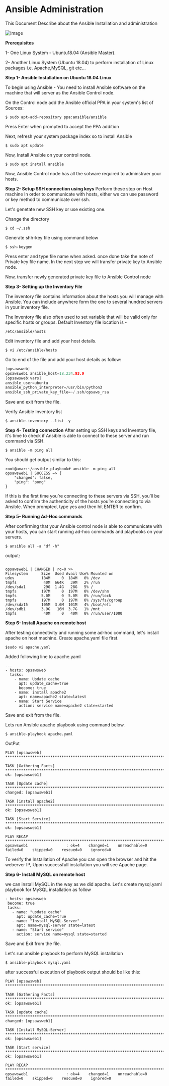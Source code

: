 # Ansible Administration
This Document Describe about the Ansible Installation and administration

![image](https://intellipaat.com/mediaFiles/2018/12/6-1.png)

**Prerequisites** 

1- One Linux System - Ubuntu18.04 (Ansible Master).

2- Another Linux System (Ubuntu 18.04) to perform installation of Linux packages i.e. Apache,MySQL, git etc...

**Step 1- Ansible Installation on Ubuntu 18.04 Linux**

To begin using Ansible - You need to install Ansible software on the machine that will server as the Ansible Control node.

On the Control node add the Ansible official PPA in your system's list of Sources:
```
$ sudo apt-add-repository ppa:ansible/ansible
```
Press Enter when prompted to accept the PPA addition

Next, refresh your system package index so to install Ansible
```
$ sudo apt update
```
Now, Install Ansible on your control node.
```
$ sudo apt install ansible
```

Now, Ansible Control node has all the sotware required to adminstraer your hosts.

**Step 2- Setup SSH connection using keys**
Perform these step on Host machine
In order to communicate with hosts, either we can use password or key method to communicate over ssh.

Let's genetate new SSH key or use existing one.

Change the directory
```
$ cd ~/.ssh 
```
Generate shh-key file using command below

```
$ ssh-keygen
```
 Press enter and type file name when asked.
 once done take the note of Private key file name. In the next step we will transfer private key to Ansible node.

 Now, transfer newly generated private key file to Ansible Control node 


**Step 3- Setting up the Inventory File**

The inventory file contains information about the hosts you will manage with Ansible. You can include anywhere form the one to several hundred servers in your inventory file.

The Inventory file also often used to set variable that will be valid only for specific hosts or groups. 
Default Inventory file location is - 
```
/etc/ansible/hosts
```
Edit inventory file and add your host details.

```
$ vi /etc/ansible/hosts
```
Go to end of the file and add your host details as follow:
```h
[opsawsweb]
opsawsweb1 ansible_host=18.234.93.9
[opsawsweb:vars]
ansible_user=ubuntu
ansible_python_interpreter=/usr/bin/python3
ansible_ssh_private_key_file=~/.ssh/opsaws_rsa

```
Save and exit from the file.

Verify Ansible Inventory list
```
$ ansible-inventory --list -y
```

**Step 4- Testing connection**
After setting up SSH keys and Inventory file, it's time to check if Ansible is able to connect to these server and run command via SSH.

```
$ ansible -m ping all
```
You should get output similar to this:
```
root@amar:~/ansible-playbook# ansible -m ping all
opsawsweb1 | SUCCESS => {
    "changed": false,
    "ping": "pong"
}
```
If this is the first time you’re connecting to these servers via SSH, you’ll be asked to confirm the authenticity of the hosts you’re connecting to via Ansible. When prompted, type yes and then hit ENTER to confirm.

**Step 5- Running Ad-Hoc commands**

After confirming that your Ansible control node is able to communicate with your hosts, you can start running ad-hoc commands and playbooks on your servers.

```
$ ansible all -a "df -h"
```
output:

```

opsawsweb1 | CHANGED | rc=0 >>
Filesystem      Size  Used Avail Use% Mounted on
udev            184M     0  184M   0% /dev
tmpfs            40M  664K   39M   2% /run
/dev/sda1        29G  1.4G   28G   5% /
tmpfs           197M     0  197M   0% /dev/shm
tmpfs           5.0M     0  5.0M   0% /run/lock
tmpfs           197M     0  197M   0% /sys/fs/cgroup
/dev/sda15      105M  3.6M  101M   4% /boot/efi
/dev/sdb1       3.9G   16M  3.7G   1% /mnt
tmpfs            40M     0   40M   0% /run/user/1000

```
**Step 6- Install Apache on remote host**

After testing connectivity and running some ad-hoc command, let's install apache on host machine.
Create apache.yaml file first.

```
$sudo vi apache.yaml
```
Added following line to apache.yaml
```
---
- hosts: opsawsweb
  tasks:
    - name: Update cache
      apt: update_cache=true
      become: true
    - name: install apache2
      apt: name=apache2 state=latest
    - name: Start Service
      action: service name=apache2 state=started

```
Save and exit from the file.

Lets run Ansible apache playbook using command below.
```
$ ansible-playbook apache.yaml
```
OutPut

```
PLAY [opsawsweb] **************************************************************************************************************

TASK [Gathering Facts] ********************************************************************************************************
ok: [opsawsweb1]

TASK [Update cache] ***********************************************************************************************************
changed: [opsawsweb1]

TASK [install apache2] ********************************************************************************************************
ok: [opsawsweb1]

TASK [Start Service] **********************************************************************************************************
ok: [opsawsweb1]

PLAY RECAP ********************************************************************************************************************
opsawsweb1                 : ok=4    changed=1    unreachable=0    failed=0    skipped=0    rescued=0    ignored=0

```
To verify the Installation of Apache you can open the browser and hit the weberver IP, Upon successfull installation you will see Apache page.

**Step 6- Install MySQL on remote host**

we can install MySQL in the way as we did apache. Let's create mysql.yaml playbook for MySQL installation as follow
 ```
 - hosts: opsawsweb
  become: true
  tasks:
    - name: "update cache"
      apt: update_cache=true
    - name: "Install MySQL-Server"
      apt: name=mysql-server state=latest
    - name: "Start service"
      action: service name=mysql state=started

```
Save and Exit from the file.

Let's run ansible playbook to perform MySQL installation

```
$ ansible-playbook mysql.yaml

```
after successful execution of playbook output should be like this:

```
PLAY [opsawsweb] **************************************************************************************************************

TASK [Gathering Facts] ********************************************************************************************************
ok: [opsawsweb1]

TASK [update cache] ***********************************************************************************************************
changed: [opsawsweb1]

TASK [Install MySQL-Server] ***************************************************************************************************
ok: [opsawsweb1]

TASK [Start service] **********************************************************************************************************
ok: [opsawsweb1]

PLAY RECAP ********************************************************************************************************************
opsawsweb1                 : ok=4    changed=1    unreachable=0    failed=0    skipped=0    rescued=0    ignored=0



```
